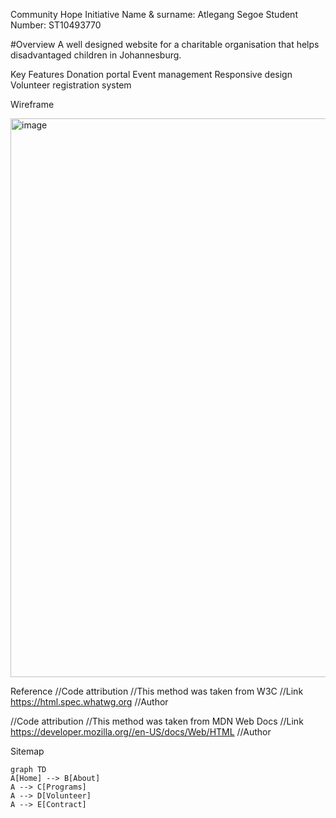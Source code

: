 Community Hope Initiative 
Name & surname: Atlegang Segoe
Student Number: ST10493770

#Overview 
A well designed website for a charitable organisation that helps disadvantaged children in Johannesburg. 

Key Features 
Donation portal 
Event management 
Responsive design 
Volunteer registration system 

Wireframe

<img width="1087" height="894" alt="image" src="https://github.com/user-attachments/assets/020a190f-63cc-4b64-8554-f9b0eedfa8a3" />



Reference
//Code attribution 
//This method was taken from W3C
//Link https://html.spec.whatwg.org
//Author

//Code attribution
//This method was taken from MDN Web Docs
//Link https://developer.mozilla.org//en-US/docs/Web/HTML
//Author 

Sitemap
```mermaid
graph TD
A[Home] --> B[About]
A --> C[Programs]
A --> D[Volunteer]
A --> E[Contract]
